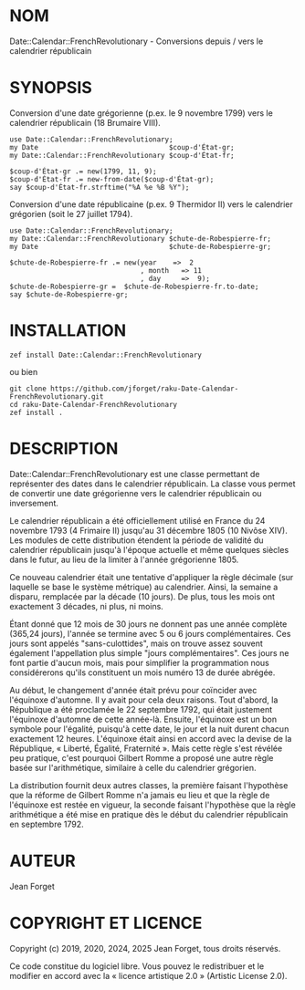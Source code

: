NOM
===

Date::Calendar::FrenchRevolutionary - Conversions depuis / vers le calendrier républicain

SYNOPSIS
========

Conversion d'une date  grégorienne (p.ex. le 9 novembre  1799) vers le
calendrier républicain (18 Brumaire VIII).

```
use Date::Calendar::FrenchRevolutionary;
my Date                                $coup-d'État-gr;
my Date::Calendar::FrenchRevolutionary $coup-d'État-fr;

$coup-d'État-gr .= new(1799, 11, 9);
$coup-d'État-fr .= new-from-date($coup-d'État-gr);
say $coup-d'État-fr.strftime("%A %e %B %Y");
```

Conversion  d'une date  républicaine (p.ex.  9 Thermidor  II) vers  le
calendrier grégorien (soit le 27 juillet 1794).

```
use Date::Calendar::FrenchRevolutionary;
my Date::Calendar::FrenchRevolutionary $chute-de-Robespierre-fr;
my Date                                $chute-de-Robespierre-gr;

$chute-de-Robespierre-fr .= new(year    =>  2
                                , month   => 11
                                , day     =>  9);
$chute-de-Robespierre-gr =  $chute-de-Robespierre-fr.to-date;
say $chute-de-Robespierre-gr;
```

INSTALLATION
============

```shell
zef install Date::Calendar::FrenchRevolutionary
```

ou bien

```shell
git clone https://github.com/jforget/raku-Date-Calendar-FrenchRevolutionary.git
cd raku-Date-Calendar-FrenchRevolutionary
zef install .
```

DESCRIPTION
===========

Date::Calendar::FrenchRevolutionary  est  une   classe  permettant  de
représenter des dates  dans le calendrier républicain.  La classe vous
permet  de   convertir  une   date  grégorienne  vers   le  calendrier
républicain ou inversement.

Le calendrier républicain a été officiellement utilisé en France du 24
novembre 1793  (4 Frimaire  II) jusqu'au 31  décembre 1805  (10 Nivôse
XIV).  Les  modules  de  cette distribution  étendent  la  période  de
validité du  calendrier républicain jusqu'à l'époque  actuelle et même
quelques  siècles dans  le  futur, au  lieu de  la  limiter à  l'année
grégorienne 1805.

Ce  nouveau  calendrier  était  une  tentative  d'appliquer  la  règle
décimale (sur  laquelle se  base le  système métrique)  au calendrier.
Ainsi, la  semaine a disparu, remplacée  par la décade (10  jours). De
plus, tous les mois ont exactement 3 décades, ni plus, ni moins.

Étant donné que 12 mois de 30  jours ne donnent pas une année complète
(365,24 jours), l'année se termine  avec 5 ou 6 jours complémentaires.
Ces jours sont appelés "sans-culottides", mais on trouve assez souvent
également l'appellation plus simple "jours complémentaires". Ces jours
ne font  partie d'aucun  mois, mais  pour simplifier  la programmation
nous  considérerons qu'ils  constituent  un mois  numéro  13 de  durée
abrégée.

Au  début,  le changement  d'année  était  prévu pour  coïncider  avec
l'équinoxe d'automne. Il y avait pour cela deux raisons. Tout d'abord,
la  République  a  été  proclamée  le 22  septembre  1792,  qui  était
justement l'équinoxe d'automne de  cette année-là. Ensuite, l'équinoxe
est un bon symbole pour l'égalité,  puisqu'à cette date, le jour et la
nuit durent  chacun exactement  12 heures.  L'équinoxe était  ainsi en
accord avec la devise de la République, « Liberté, Égalité, Fraternité
». Mais cette règle s'est révélée peu pratique, c'est pourquoi Gilbert
Romme a proposé une autre  règle basée sur l'arithmétique, similaire à
celle du calendrier grégorien.

La  distribution  fournit deux  autres  classes,  la première  faisant
l'hypothèse que la réforme de Gilbert  Romme n'a jamais eu lieu et que
la  règle de  l'équinoxe est  restée  en vigueur,  la seconde  faisant
l'hypothèse que  la règle arithmétique a  été mise en pratique  dès le
début du calendrier républicain en septembre 1792.


AUTEUR
======

Jean Forget <J2N-FORGET at orange dot fr>

COPYRIGHT ET LICENCE
====================

Copyright (c) 2019, 2020, 2024, 2025 Jean Forget, tous droits réservés.

Ce code constitue du logiciel libre. Vous pouvez le redistribuer et le
modifier  en accord  avec  la  « licence  artistique  2.0 »  (Artistic
License 2.0).

